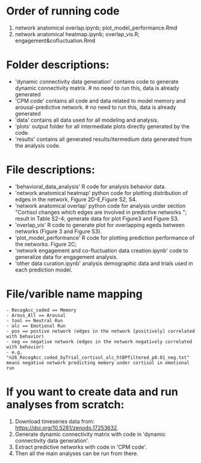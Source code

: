 
# Order of running code
 1. network anatomical overlap.ipynb; plot_model_performance.Rmd
 2. network anatomical heatmap.ipynb; overlap_vis.R; engagement&cofluctuation.Rmd
 
# Folder descriptions:
  - 'dynamic connectivity data generation' contains code to generate dynamic connectivity matrix. # no need to run this, data is already generated
  - 'CPM code' contains all code and data related to model memory and arousal-predictive network. # no need to run this, data is already generated
  - 'data' contains all data used for all modeling and analysis.
  - 'plots' output folder for all intermediate plots directly generated by the code.
  - 'results' contains all generated results/itermedium data generated from the analysis code.
  
# File descriptions:
  - 'behavioral_data_analysis' R code for analysis behavior data.
  - 'network anatomical heatmap' python code for plotting distribution of edges in the network, Figure 2D-E,Figure S2, S4.
  - 'network anatomical overlap' python code for analysis under section "Cortisol changes which edges are involved in predictive networks "; result in Table S2-4; generate data for plot Figure3 and Figure S3.
  - 'overlap_vis' R code to generate plot for overlapping egeds between networks (Figure 3 and Figure S3).
  - 'plot_model_performance' R code for plotting prediction performance of the networks. Figure 2C; 
  - 'network engagement and co-fluctuation data creation.ipynb' code to generalize data for engagement analysis.
  - 'other data curation.ipynb' analysis demographic data and trials used in each prediction model.

# File/varible name mapping
    - RecogAcc_coded == Memory
    - Arous_All == Arousal
    - tool == Neutral Run
    - alc == Emotional Run
    - pos == postive network (edges in the network [positively] correlated with behavior)
    - neg == negative network (edges in the network negatively correlated with behavior)
    - e.g. "n26_RecogAcc_coded_byTrial_cortisol_alc_htBPfiltered_p0.01_neg.txt" means negative network predicting memory under cortisol in emotional run

# If you want to create data and run analyses from scratch:
 1. Download timeseries data from: https://doi.org/10.5281/zenodo.17253632.
 2. Generate dynamic connectivity matrix with code in 'dynamic connectivity data generation'.
 3. Extract predictive networks with code in 'CPM code'.
 4. Then all the main analyses can be run from there. 
